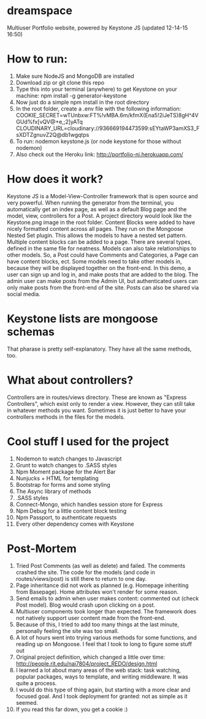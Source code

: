 # dreamspace
Multiuser Portfolio website, powered by Keystone JS (updated 12-14-15 16:50)

#  How to run:
1. Make sure NodeJS and MongoDB are installed
2. Download zip or git clone this repo
3. Type this into your terminal (anywhere) to get Keystone on your machine:
npm install -g generator-keystone
4. Now just do a simple npm install in the root directory
5. In the root folder, create a .env file with the following information:
COOKIE_SECRET=wTUnbxw:FT%!vMBA.6m/kfmX(Ena5!2iJeTS)8gH^4VGUd%fx[vQV@+e,;2]yATq
CLOUDINARY_URL=cloudinary://936669194473599:sEYtaWP3amXS3_FsXDTZgnuvZ2Q@db1wgqtps
6. To run: nodemon keystone.js (or node keystone for those without nodemon)
7. Also check out the Heroku link: http://portfolio-ni.herokuapp.com/

#  How does it work?
Keystone JS is a Model-View-Controller framework that is open source and very powerful. When running the generator from the terminal, 
you automatically get an index page, as well as a default Blog page and the model, view, controllers for a Post. A project directory would 
look like the Keystone.png image in the root folder.
Content Blocks were added to have nicely formatted content across all pages. They run on the Mongoose Nested Set plugin. This allows 
the models to have a nested set pattern. Multiple content blocks can be added to a page. There are several types, defined in the same 
file for neatness.
Models can also take relationships to other models. So, a Post could have Comments and Categories, a Page can have content blocks, ect. 
Some models need to take other models in, because they will be displayed together on the front-end.
In this demo, a user can sign up and log in, and make posts that are added to the blog. The admin user can make posts from the Admin UI, but 
authenticated users can only make posts from the front-end of the site. Posts can also be shared via social media.

#  Keystone lists are mongoose schemas
That pharase is pretty self-explanatory. They have all the same methods, too.

#  What about controllers?
Controllers are in routes/views directory. These are known as "Express Controllers", which exist only to render a view. However, they 
can still take in whatever methods you want. Sometimes it is just better to have your controllers methods in the files for the models.

#  Cool stuff I used for the project
1. Nodemon to watch changes to Javascript
2. Grunt to watch changes to .SASS styles
3. Npm Moment package for the Alert Bar
3. Nunjucks + HTML for templating
4. Bootstrap for forms and some styling
5. The Async library of methods
6. .SASS styles
7. Connect-Mongo, which handles session store for Express
8. Npm Debug for a little content block testing
9. Npm Passport, to authenticate requests
10. Every other dependency comes with Keystone

#  Post-Mortem
1. Tried Post Comments (as well as delete) and failed. The comments crashed the site. The code for the models (and code in routes/views/post) is still there to return to one day.
2. Page inheritance did not work as planned (e.g. Homepage inheriting from Basepage). Home attributes won't render for some reason.
3. Send emails to admin when user makes content: commented out (check Post model). Blog would crash upon clicking on a post.
4. Multiuser components took longer than expected. The framework does not natively support user content made from the front-end.
5. Because of this, I tried to add too many things at the last minute, personally feeling the site was too small.
6. A lot of hours went into trying various methods for some functions, and reading up on Mongoose. I feel that I took to long to figure some stuff out
7. Original project definition, which changed a little over time: http://people.rit.edu/nai7804/project_REDO/design.html
8. I learned a lot about many areas of the web stack: task watching, popular packages, ways to template, and writing middleware. It was quite a process.
9. I would do this type of thing again, but starting with a more clear and focused goal. And I took deployment for granted: not as simple as it seemed.
10. If you read this far down, you get a cookie :)
